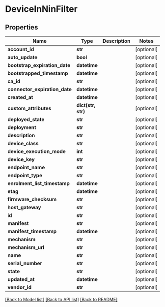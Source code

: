 # DeviceInNinFilter

## Properties
Name | Type | Description | Notes
------------ | ------------- | ------------- | -------------
**account_id** | **str** |  | [optional] 
**auto_update** | **bool** |  | [optional] 
**bootstrap_expiration_date** | **datetime** |  | [optional] 
**bootstrapped_timestamp** | **datetime** |  | [optional] 
**ca_id** | **str** |  | [optional] 
**connector_expiration_date** | **datetime** |  | [optional] 
**created_at** | **datetime** |  | [optional] 
**custom_attributes** | **dict(str, str)** |  | [optional] 
**deployed_state** | **str** |  | [optional] 
**deployment** | **str** |  | [optional] 
**description** | **str** |  | [optional] 
**device_class** | **str** |  | [optional] 
**device_execution_mode** | **int** |  | [optional] 
**device_key** | **str** |  | [optional] 
**endpoint_name** | **str** |  | [optional] 
**endpoint_type** | **str** |  | [optional] 
**enrolment_list_timestamp** | **datetime** |  | [optional] 
**etag** | **datetime** |  | [optional] 
**firmware_checksum** | **str** |  | [optional] 
**host_gateway** | **str** |  | [optional] 
**id** | **str** |  | [optional] 
**manifest** | **str** |  | [optional] 
**manifest_timestamp** | **datetime** |  | [optional] 
**mechanism** | **str** |  | [optional] 
**mechanism_url** | **str** |  | [optional] 
**name** | **str** |  | [optional] 
**serial_number** | **str** |  | [optional] 
**state** | **str** |  | [optional] 
**updated_at** | **datetime** |  | [optional] 
**vendor_id** | **str** |  | [optional] 

[[Back to Model list]](../README.md#documentation-for-models) [[Back to API list]](../README.md#documentation-for-api-endpoints) [[Back to README]](../README.md)


